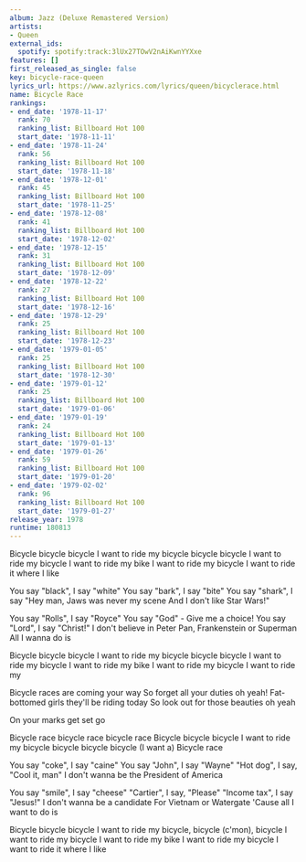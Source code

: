 ```yaml
---
album: Jazz (Deluxe Remastered Version)
artists:
- Queen
external_ids:
  spotify: spotify:track:3lUx27TOwV2nAiKwnYYXxe
features: []
first_released_as_single: false
key: bicycle-race-queen
lyrics_url: https://www.azlyrics.com/lyrics/queen/bicyclerace.html
name: Bicycle Race
rankings:
- end_date: '1978-11-17'
  rank: 70
  ranking_list: Billboard Hot 100
  start_date: '1978-11-11'
- end_date: '1978-11-24'
  rank: 56
  ranking_list: Billboard Hot 100
  start_date: '1978-11-18'
- end_date: '1978-12-01'
  rank: 45
  ranking_list: Billboard Hot 100
  start_date: '1978-11-25'
- end_date: '1978-12-08'
  rank: 41
  ranking_list: Billboard Hot 100
  start_date: '1978-12-02'
- end_date: '1978-12-15'
  rank: 31
  ranking_list: Billboard Hot 100
  start_date: '1978-12-09'
- end_date: '1978-12-22'
  rank: 27
  ranking_list: Billboard Hot 100
  start_date: '1978-12-16'
- end_date: '1978-12-29'
  rank: 25
  ranking_list: Billboard Hot 100
  start_date: '1978-12-23'
- end_date: '1979-01-05'
  rank: 25
  ranking_list: Billboard Hot 100
  start_date: '1978-12-30'
- end_date: '1979-01-12'
  rank: 25
  ranking_list: Billboard Hot 100
  start_date: '1979-01-06'
- end_date: '1979-01-19'
  rank: 24
  ranking_list: Billboard Hot 100
  start_date: '1979-01-13'
- end_date: '1979-01-26'
  rank: 59
  ranking_list: Billboard Hot 100
  start_date: '1979-01-20'
- end_date: '1979-02-02'
  rank: 96
  ranking_list: Billboard Hot 100
  start_date: '1979-01-27'
release_year: 1978
runtime: 180813
---
```

Bicycle bicycle bicycle
I want to ride my bicycle bicycle bicycle
I want to ride my bicycle
I want to ride my bike
I want to ride my bicycle
I want to ride it where I like

You say "black", I say "white"
You say "bark", I say "bite"
You say "shark", I say "Hey man,
Jaws was never my scene
And I don't like Star Wars!"

You say "Rolls", I say "Royce"
You say "God" - Give me a choice!
You say "Lord", I say "Christ!"
I don't believe in Peter Pan,
Frankenstein or Superman
All I wanna do is

Bicycle bicycle bicycle
I want to ride my bicycle bicycle bicycle
I want to ride my bicycle
I want to ride my bike
I want to ride my bicycle
I want to ride my

Bicycle races are coming your way
So forget all your duties oh yeah!
Fat-bottomed girls they'll be riding today
So look out for those beauties oh yeah

On your marks get set go

Bicycle race bicycle race bicycle race
Bicycle bicycle bicycle
I want to ride my bicycle bicycle bicycle bicycle
(I want a)
Bicycle race

You say "coke", I say "caine"
You say "John", I say "Wayne"
"Hot dog", I say, "Cool it, man"
I don't wanna be the President of America

You say "smile", I say "cheese"
"Cartier", I say, "Please"
"Income tax", I say "Jesus!"
I don't wanna be a candidate
For Vietnam or Watergate
'Cause all I want to do is

Bicycle bicycle bicycle
I want to ride my bicycle, bicycle (c'mon), bicycle
I want to ride my bicycle
I want to ride my bike
I want to ride my bicycle
I want to ride it where I like

